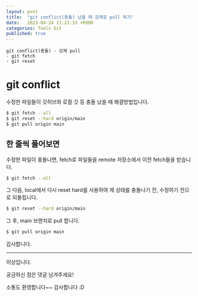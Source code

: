 ```yaml
---
layout: post
title:  "git conflict(충돌) 났을 때 강제로 pull 하기"
date:   2023-04-24 11:22:33 +0900
categories: Tools Git
published: true
---
```

```
git conflict(충돌) - 강제 pull
- git fetch
- git reset 
```

# git conflict

수정한 파일들이 깃허브와 로컬 깃 등 충돌 났을 때 해결방법입니다.

```bash
$ git fetch --all
$ git reset --hard origin/main
$ git pull origin main
```

## 한 줄씩 풀어보면

수정한 파일이 충돌나면, fetch로 파일들을 remote 저장소에서 이전 fetch들을 받습니다.
```bash
$ git fetch --all
```

그 다음, local에서 다시 reset hard를 사용하여 제 상태를 충돌나기 전, 수정하기 전으로 되돌립니다.
```bash
$ git reset --hard origin/main
```

그 후, main 브랜치로 pull 합니다.
```bash
$ git pull origin main
```

감사합니다.

---

이상입니다.

궁금하신 점은 댓글 남겨주세요!

소통도 환영합니다~~ 감사합니다 :D